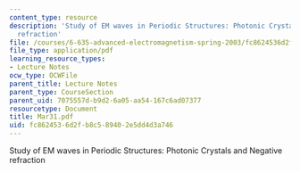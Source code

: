 ```yaml
---
content_type: resource
description: 'Study of EM waves in Periodic Structures: Photonic Crystals and Negative
  refraction'
file: /courses/6-635-advanced-electromagnetism-spring-2003/fc8624536d2fb8c589402e5dd4d3a746_Mar31.pdf
file_type: application/pdf
learning_resource_types:
- Lecture Notes
ocw_type: OCWFile
parent_title: Lecture Notes
parent_type: CourseSection
parent_uid: 7075557d-b9d2-6a05-aa54-167c6ad07377
resourcetype: Document
title: Mar31.pdf
uid: fc862453-6d2f-b8c5-8940-2e5dd4d3a746
---
```

Study of EM waves in Periodic Structures: Photonic Crystals and Negative refraction

